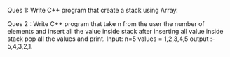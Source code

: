 Ques 1: Write C++ program that create a stack using Array.

Ques 2 : Write C++ program that take n from the user the number of elements and insert all the value inside stack after inserting all value inside stack pop all the values and print.
Input: n=5 values = 1,2,3,4,5 output :- 5,4,3,2,1.
